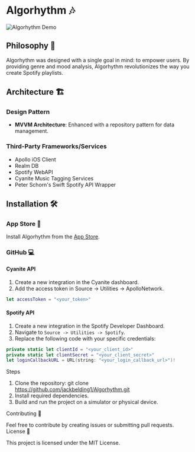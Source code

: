 # Algorhythm 🎶

![Algorhythm Demo](https://drive.google.com/uc?id=1I70HgWi2X7B1ckRMMoDOjE5rOiEmmiFe)

## Philosophy 🌱

Algorhythm was designed with a single goal in mind: to empower users. By providing genre and mood analysis, Algorhythm revolutionizes the way you create Spotify playlists.

## Architecture 🏗️

### Design Pattern
- **MVVM Architecture**: Enhanced with a repository pattern for data management.

### Third-Party Frameworks/Services
- Apollo iOS Client
- Realm DB
- Spotify WebAPI
- Cyanite Music Tagging Services
- Peter Schorn's Swift Spotify API Wrapper

## Installation 🛠️

### App Store 📱
Install Algorhythm from the [App Store](https://apps.apple.com/us/app/algorhythm-instant-playlists/id6446463438).

### GitHub 💻

#### Cyanite API
1. Create a new integration in the Cyanite dashboard.
2. Add the access token in Source -> Utilities -> ApolloNetwork.

```swift
let accessToken = "<your_token>"
```

#### Spotify API
1. Create a new integration in the Spotify Developer Dashboard.
2. Navigate to `Source -> Utilities -> Spotify`.
3. Replace the following code with your specific credentials:

```swift
private static let clientId = "<your_client_id>"
private static let clientSecret = "<your_client_secret>"
let loginCallbackURL = URL(string: "<your_login_callback_url>")!
```

Steps

1. Clone the repository: git clone https://github.com/jackbelding1/Algorhythm.git
2. Install required dependencies.
3. Build and run the project on a simulator or physical device.

Contributing 🤝

Feel free to contribute by creating issues or submitting pull requests.
License 📝

This project is licensed under the MIT License.
